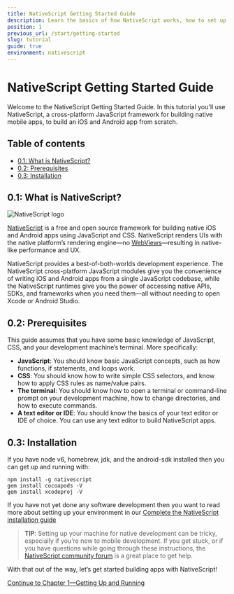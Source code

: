 ```yaml
---
title: NativeScript Getting Started Guide
description: Learn the basics of how NativeScript works, how to set up your system, and how to create your first app
position: 1
previous_url: /start/getting-started
slug: tutorial
guide: true
environment: nativescript
---
```


# NativeScript Getting Started Guide

Welcome to the NativeScript Getting Started Guide. In this tutorial you'll use NativeScript, a cross-platform JavaScript framework for building native mobile apps, to build an iOS and Android app from scratch.

## Table of contents

- [0.1: What is NativeScript?](#01-what-is-nativescript)
- [0.2: Prerequisites](#02-prerequisites)
- [0.3: Installation](#03-installation)

## 0.1: What is NativeScript?

<div class="intro-box">
  <img src="../img/cli-getting-started/angular/chapter0/NativeScript_logo.png" class="plain" alt="NativeScript logo">
  <p><a href="https://www.nativescript.org/">NativeScript</a> is a free and open source framework for building native iOS and Android apps using JavaScript and CSS. NativeScript renders UIs with the native platform’s rendering engine—no <a href="http://developer.telerik.com/featured/what-is-a-webview/">WebViews</a>—resulting in native-like performance and UX.</p>
</div>

NativeScript provides a best-of-both-worlds development experience. The NativeScript cross-platform JavaScript modules give you the convenience of writing iOS and Android apps from a single JavaScript codebase, while the NativeScript runtimes give you the power of accessing native APIs, SDKs, and frameworks when you need them—all without needing to open Xcode or Android Studio.

## 0.2: Prerequisites

This guide assumes that you have some basic knowledge of JavaScript, CSS, and your development machine’s terminal. More specifically:

* **JavaScript**: You should know basic JavaScript concepts, such as how functions, if statements, and loops work.
* **CSS**: You should know how to write simple CSS selectors, and know how to apply CSS rules as name/value pairs.
* **The terminal**: You should know how to open a terminal or command-line prompt on your development machine, how to change directories, and how to execute commands.
* **A text editor or IDE**: You should know the basics of your text editor or IDE of choice. You can use any text editor to build NativeScript apps.

## 0.3: Installation

If you have node v6, homebrew, jdk, and the android-sdk installed then you can get up and running with:

    npm install -g nativescript
    gem install cocoapods -V
    gem install xcodeproj -V

If you have not yet done any software development then you want to read more about setting up your environment in our [Complete the NativeScript installation guide](/start/quick-setup)

> **TIP**: Setting up your machine for native development can be tricky, especially if you’re new to mobile development. If you get stuck, or if you have questions while going through these instructions, the [NativeScript community forum](http://forum.nativescript.org/) is a great place to get help.

With that out of the way, let’s get started building apps with NativeScript!

<div class="next-chapter-link-container">
  <a href="chapter-1">Continue to Chapter 1—Getting Up and Running</a>
</div>
